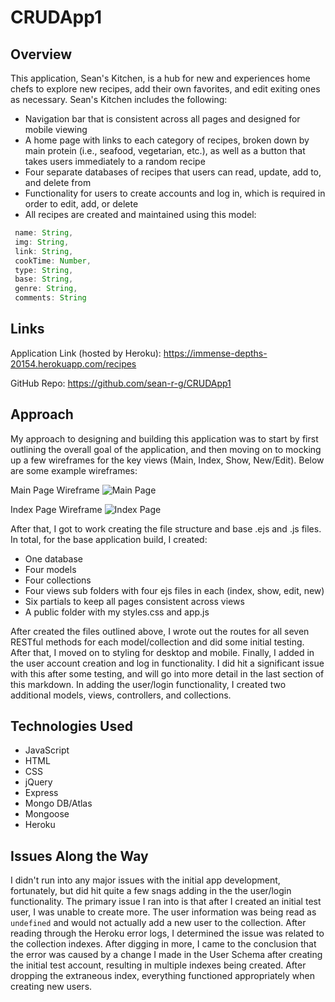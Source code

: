 # CRUDApp1
## Overview
This application, Sean's Kitchen, is a hub for new and experiences home chefs to explore new recipes, add their own favorites, and edit exiting ones as necessary. Sean's Kitchen includes the following:
* Navigation bar that is consistent across all pages and designed for mobile viewing
* A home page with links to each category of recipes, broken down by main protein (i.e., seafood, vegetarian, etc.), as well as a button that takes users immediately to a random recipe
* Four separate databases of recipes that users can read, update, add to, and delete from
* Functionality for users to create accounts and log in, which is required in order to edit, add, or delete
* All recipes are created and maintained using this model:
 ```javascript
  name: String,
  img: String,
  link: String,
  cookTime: Number,
  type: String,
  base: String,
  genre: String,
  comments: String
  ```
## Links
Application Link (hosted by Heroku): https://immense-depths-20154.herokuapp.com/recipes

GitHub Repo: https://github.com/sean-r-g/CRUDApp1
## Approach
My approach to designing and building this application was to start by first outlining the overall goal of the application, and then moving on to mocking up a few wireframes for the key views (Main, Index, Show, New/Edit). Below are some example wireframes:

Main Page Wireframe
![Main Page](https://i.imgur.com/2GCyoa1.png)

Index Page Wireframe
![Index Page](https://i.imgur.com/EPfEQZD.png)

After that, I got to work creating the file structure and base .ejs and .js files. In total, for the base application build, I created:
* One database
* Four models
* Four collections
* Four views sub folders with four ejs files in each (index, show, edit, new)
* Six partials to keep all pages consistent across views
* A public folder with my styles.css and app.js

After created the files outlined above, I wrote out the routes for all seven RESTful methods for each model/collection and did some initial testing. After that, I moved on to styling for desktop and mobile. Finally, I added in the user account creation and log in functionality. I did hit a significant issue with this after some testing, and will go into more detail in the last section of this markdown. In adding the user/login functionality, I created two additional models, views, controllers, and collections. 

## Technologies Used
* JavaScript
* HTML
* CSS
* jQuery
* Express
* Mongo DB/Atlas
* Mongoose
* Heroku
## Issues Along the Way
I didn't run into any major issues with the initial app development, fortunately, but did hit quite a few snags adding in the the user/login functionality. The primary issue I ran into is that after I created an initial test user, I was unable to create more. The user information was being read as ```undefined``` and would not actually add a new user to the collection. After reading through the Heroku error logs, I determined the issue was related to the collection indexes. After digging in more, I came to the conclusion that the error was caused by a change I made in the User Schema after creating the initial test account, resulting in multiple indexes being created. After dropping the extraneous index, everything functioned appropriately when creating new users.